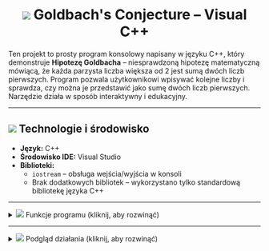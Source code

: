 <h1 align="center"><img src="https://img.icons8.com/ios-filled/50/123.png" height="22px" /> Goldbach's Conjecture – Visual C++</h1>

Ten projekt to prosty program konsolowy napisany w języku C++, który demonstruje **Hipotezę Goldbacha** – niesprawdzoną hipotezę matematyczną mówiącą, że każda parzysta liczba większa od 2 jest sumą dwóch liczb pierwszych. Program pozwala użytkownikowi wpisywać kolejne liczby i sprawdza, czy można je przedstawić jako sumę dwóch liczb pierwszych. Narzędzie działa w sposób interaktywny i edukacyjny.

---

## <img src="https://img.icons8.com/pastel-glyph/64/FFFFFF/code--v2.png" height="22px" /> Technologie i środowisko

- **Język:** C++  
- **Środowisko IDE:** Visual Studio  
- **Biblioteki:**  
  - `iostream` – obsługa wejścia/wyjścia w konsoli  
  - Brak dodatkowych bibliotek – wykorzystano tylko standardową bibliotekę języka C++

---

<details>
  <summary><img src="https://img.icons8.com/ios-filled/50/FFFFFF/pin.png" height="22px"/> Funkcje programu (kliknij, aby rozwinąć)</summary>

### 1. `czyPierwsza(int n)`
Funkcja sprawdzająca, czy dana liczba jest liczbą pierwszą.  
Zwraca `true`, jeśli liczba jest pierwsza, `false` w przeciwnym przypadku.  
- Działa w oparciu o dzielenie próbne do pierwiastka z liczby.

---

### 2. `main()`
Główna funkcja programu obsługująca:
- Pętlę wejściową użytkownika
- Walidację wprowadzonej liczby
- Wyszukiwanie par liczb pierwszych sumujących się do danej liczby
- Wyświetlanie wyników w formacie:  
  `10 = 3 + 7`  
  `10 = 5 + 5`
- Komunikat końcowy:  
  `Hipoteza Goldbacha obalona!` (gdy nie znaleziono żadnej pary)

---

### 3. Zmienne pomocnicze:
- `int liczba` – przechowuje liczbę podaną przez użytkownika  
- `bool znaleziono` – flaga informująca, czy znaleziono poprawną parę liczb pierwszych  
- `int i, j` – liczby pierwsze składowe testowane w każdej iteracji

</details>

---

<details>
  <summary><img src="https://img.icons8.com/ios-filled/50/FFFFFF/camera.png" height="22px"/> Podgląd działania (kliknij, aby rozwinąć)</summary>

Poniżej przykład działania aplikacji w terminalu (folder `/images`):

<img src="goldbach-conjecture/images/result1.png" alt="Podgląd działania" width="700"/>

</details>

